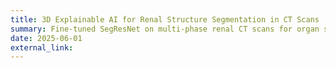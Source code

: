 ```yaml
---
title: 3D Explainable AI for Renal Structure Segmentation in CT Scans
summary: Fine-tuned SegResNet on multi-phase renal CT scans for organ segmentation. Integrated 3D Grad-CAM and Guided Backpropagation for volumetric class-specific visualizations. Achieved 0.78 Dice score.
date: 2025-06-01
external_link: 
---
```

